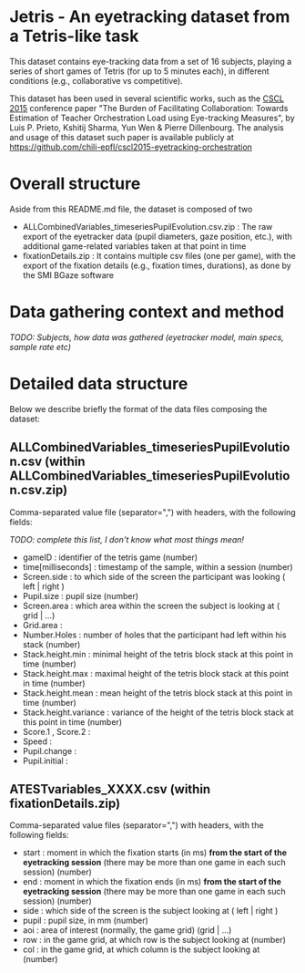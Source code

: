 Jetris - An eyetracking dataset from a Tetris-like task
=======================================================

This dataset contains eye-tracking data from a set of 16 subjects, playing a series of short games of Tetris (for up to 5 minutes each), in different conditions (e.g., collaborative vs competitive).

This dataset has been used in several scientific works, such as the [CSCL 2015](http://isls.org/cscl2015/) conference paper "The Burden of Facilitating Collaboration: Towards Estimation of Teacher Orchestration Load using Eye-tracking Measures", by Luis P. Prieto, Kshitij Sharma, Yun Wen & Pierre Dillenbourg. The analysis and usage of this dataset such paper is available publicly at https://github.com/chili-epfl/cscl2015-eyetracking-orchestration

# Overall structure

Aside from this README.md file, the dataset is composed of two 

* ALLCombinedVariables_timeseriesPupilEvolution.csv.zip : The raw export of the eyetracker data (pupil diameters, gaze position, etc.), with additional game-related variables taken at that point in time
* fixationDetails.zip : It contains multiple csv files (one per game), with the export of the fixation details (e.g., fixation times, durations), as done by the SMI BGaze software

# Data gathering context and method

_TODO: Subjects, how data was gathered (eyetracker model, main specs, sample rate etc)_

# Detailed data structure

Below we describe briefly the format of the data files composing the dataset:

## ALLCombinedVariables_timeseriesPupilEvolution.csv (within ALLCombinedVariables_timeseriesPupilEvolution.csv.zip)

Comma-separated value file (separator=",") with headers, with the following fields:

_TODO: complete this list, I don't know what most things mean!_

* gameID : identifier of the tetris game (number)
* time[milliseconds] : timestamp of the sample, within a session (number)
* Screen.side : to which side of the screen the participant was looking ( left | right )
* Pupil.size : pupil size (number)
* Screen.area : which area within the screen the subject is looking at ( grid | ...)
* Grid.area : 
* Number.Holes : number of holes that the participant had left within his stack (number)
* Stack.height.min : minimal height of the tetris block stack at this point in time (number)
* Stack.height.max : maximal height of the tetris block stack at this point in time (number)
* Stack.height.mean : mean height of the tetris block stack at this point in time (number)
* Stack.height.variance : variance of the height of the tetris block stack at this point in time (number)
* Score.1 , Score.2 : 
* Speed : 
* Pupil.change : 
* Pupil.initial : 

## ATESTvariables_XXXX.csv (within fixationDetails.zip)

Comma-separated value files (separator=",") with headers, with the following fields:

* start : moment in which the fixation starts (in ms) **from the start of the eyetracking session** (there may be more than one game in each such session) (number)
* end : moment in which the fixation ends (in ms) **from the start of the eyetracking session** (there may be more than one game in each such session) (number)
* side : which side of the screen is the subject looking at ( left | right )
* pupil : pupil size, in mm (number)
* aoi : area of interest (normally, the game grid) (grid | ...)
* row : in the game grid, at which row is the subject looking at (number)
* col : in the game grid, at which column is the subject looking at (number)